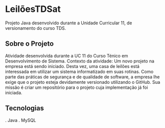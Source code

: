 # LeilõesTDSat
Projeto Java desenvolvido durante a Unidade Curricular 11, de versionamento do curso TDS.

## Sobre o Projeto
Atividade desenvolvida durante a UC 11 do Curso Ténico em Desenvolvimento de Sistema.
Contexto da atividade:
Um novo projeto na empresa está sendo iniciado. Desta vez, uma casa de leilões está interessada em utilizar um sistema informatizado
em suas rotinas. Como parte das práticas de segurança e de qualidade de software, a empresa lhe exige que o projeto esteja devidamente 
versionado utilizando o GitHub. Sua missão é criar um repositório para o projeto cuja implementação já foi iniciada.

## Tecnologias
. Java
. MySQL
